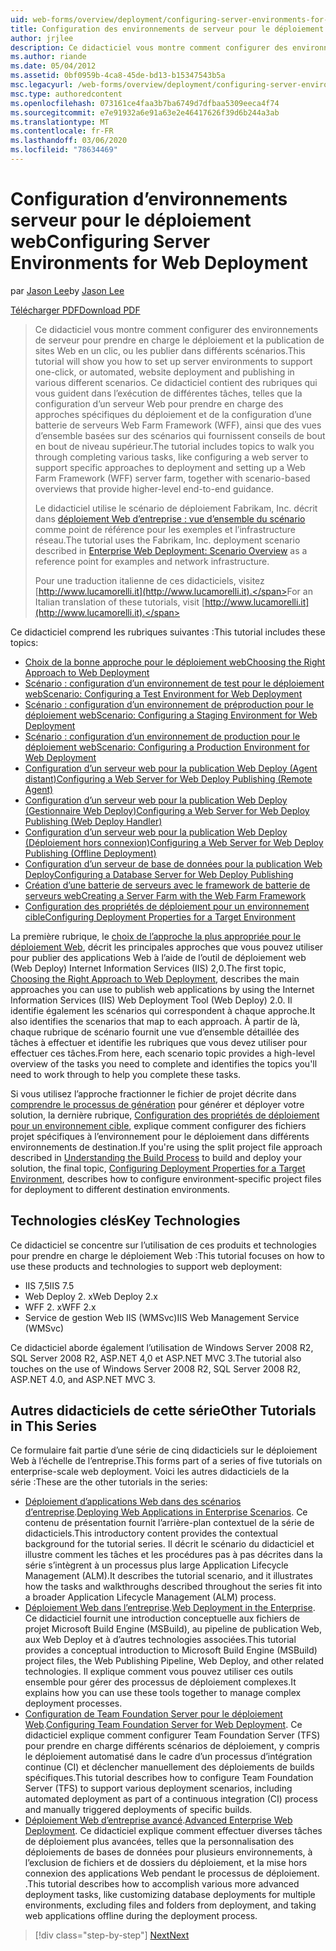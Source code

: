 ```yaml
---
uid: web-forms/overview/deployment/configuring-server-environments-for-web-deployment/configuring-server-environments-for-web-deployment
title: Configuration des environnements de serveur pour le déploiement Web | Microsoft Docs
author: jrjlee
description: Ce didacticiel vous montre comment configurer des environnements de serveur pour prendre en charge le déploiement et la publication de sites Web en un seul clic, ou les publier dans différents SCEN...
ms.author: riande
ms.date: 05/04/2012
ms.assetid: 0bf0959b-4ca8-45de-bd13-b15347543b5a
msc.legacyurl: /web-forms/overview/deployment/configuring-server-environments-for-web-deployment/configuring-server-environments-for-web-deployment
msc.type: authoredcontent
ms.openlocfilehash: 073161ce4faa3b7ba6749d7dfbaa5309eeca4f74
ms.sourcegitcommit: e7e91932a6e91a63e2e46417626f39d6b244a3ab
ms.translationtype: MT
ms.contentlocale: fr-FR
ms.lasthandoff: 03/06/2020
ms.locfileid: "78634469"
---
```

# <a name="configuring-server-environments-for-web-deployment"></a><span data-ttu-id="f7d7a-103">Configuration d’environnements serveur pour le déploiement web</span><span class="sxs-lookup"><span data-stu-id="f7d7a-103">Configuring Server Environments for Web Deployment</span></span>

<span data-ttu-id="f7d7a-104">par [Jason Lee](https://github.com/jrjlee)</span><span class="sxs-lookup"><span data-stu-id="f7d7a-104">by [Jason Lee](https://github.com/jrjlee)</span></span>

[<span data-ttu-id="f7d7a-105">Télécharger PDF</span><span class="sxs-lookup"><span data-stu-id="f7d7a-105">Download PDF</span></span>](https://msdnshared.blob.core.windows.net/media/MSDNBlogsFS/prod.evol.blogs.msdn.com/CommunityServer.Blogs.Components.WeblogFiles/00/00/00/63/56/8130.DeployingWebAppsInEnterpriseScenarios.pdf)

> <span data-ttu-id="f7d7a-106">Ce didacticiel vous montre comment configurer des environnements de serveur pour prendre en charge le déploiement et la publication de sites Web en un clic, ou les publier dans différents scénarios.</span><span class="sxs-lookup"><span data-stu-id="f7d7a-106">This tutorial will show you how to set up server environments to support one-click, or automated, website deployment and publishing in various different scenarios.</span></span> <span data-ttu-id="f7d7a-107">Ce didacticiel contient des rubriques qui vous guident dans l’exécution de différentes tâches, telles que la configuration d’un serveur Web pour prendre en charge des approches spécifiques du déploiement et de la configuration d’une batterie de serveurs Web Farm Framework (WFF), ainsi que des vues d’ensemble basées sur des scénarios qui fournissent conseils de bout en bout de niveau supérieur.</span><span class="sxs-lookup"><span data-stu-id="f7d7a-107">The tutorial includes topics to walk you through completing various tasks, like configuring a web server to support specific approaches to deployment and setting up a Web Farm Framework (WFF) server farm, together with scenario-based overviews that provide higher-level end-to-end guidance.</span></span>
> 
> <span data-ttu-id="f7d7a-108">Le didacticiel utilise le scénario de déploiement Fabrikam, Inc. décrit dans [déploiement Web d’entreprise : vue d’ensemble du scénario](../deploying-web-applications-in-enterprise-scenarios/enterprise-web-deployment-scenario-overview.md) comme point de référence pour les exemples et l’infrastructure réseau.</span><span class="sxs-lookup"><span data-stu-id="f7d7a-108">The tutorial uses the Fabrikam, Inc. deployment scenario described in [Enterprise Web Deployment: Scenario Overview](../deploying-web-applications-in-enterprise-scenarios/enterprise-web-deployment-scenario-overview.md) as a reference point for examples and network infrastructure.</span></span>
> 
> <span data-ttu-id="f7d7a-109">Pour une traduction italienne de ces didacticiels, visitez [http://www.lucamorelli.it](http://www.lucamorelli.it).</span><span class="sxs-lookup"><span data-stu-id="f7d7a-109">For an Italian translation of these tutorials, visit [http://www.lucamorelli.it](http://www.lucamorelli.it).</span></span>

<span data-ttu-id="f7d7a-110">Ce didacticiel comprend les rubriques suivantes :</span><span class="sxs-lookup"><span data-stu-id="f7d7a-110">This tutorial includes these topics:</span></span>

- [<span data-ttu-id="f7d7a-111">Choix de la bonne approche pour le déploiement web</span><span class="sxs-lookup"><span data-stu-id="f7d7a-111">Choosing the Right Approach to Web Deployment</span></span>](choosing-the-right-approach-to-web-deployment.md)
- [<span data-ttu-id="f7d7a-112">Scénario : configuration d’un environnement de test pour le déploiement web</span><span class="sxs-lookup"><span data-stu-id="f7d7a-112">Scenario: Configuring a Test Environment for Web Deployment</span></span>](scenario-configuring-a-test-environment-for-web-deployment.md)
- [<span data-ttu-id="f7d7a-113">Scénario : configuration d’un environnement de préproduction pour le déploiement web</span><span class="sxs-lookup"><span data-stu-id="f7d7a-113">Scenario: Configuring a Staging Environment for Web Deployment</span></span>](scenario-configuring-a-staging-environment-for-web-deployment.md)
- [<span data-ttu-id="f7d7a-114">Scénario : configuration d’un environnement de production pour le déploiement web</span><span class="sxs-lookup"><span data-stu-id="f7d7a-114">Scenario: Configuring a Production Environment for Web Deployment</span></span>](scenario-configuring-a-production-environment-for-web-deployment.md)
- [<span data-ttu-id="f7d7a-115">Configuration d’un serveur web pour la publication Web Deploy (Agent distant)</span><span class="sxs-lookup"><span data-stu-id="f7d7a-115">Configuring a Web Server for Web Deploy Publishing (Remote Agent)</span></span>](configuring-a-web-server-for-web-deploy-publishing-remote-agent.md)
- [<span data-ttu-id="f7d7a-116">Configuration d’un serveur web pour la publication Web Deploy (Gestionnaire Web Deploy)</span><span class="sxs-lookup"><span data-stu-id="f7d7a-116">Configuring a Web Server for Web Deploy Publishing (Web Deploy Handler)</span></span>](configuring-a-web-server-for-web-deploy-publishing-web-deploy-handler.md)
- [<span data-ttu-id="f7d7a-117">Configuration d’un serveur web pour la publication Web Deploy (Déploiement hors connexion)</span><span class="sxs-lookup"><span data-stu-id="f7d7a-117">Configuring a Web Server for Web Deploy Publishing (Offline Deployment)</span></span>](configuring-a-web-server-for-web-deploy-publishing-offline-deployment.md)
- [<span data-ttu-id="f7d7a-118">Configuration d’un serveur de base de données pour la publication Web Deploy</span><span class="sxs-lookup"><span data-stu-id="f7d7a-118">Configuring a Database Server for Web Deploy Publishing</span></span>](configuring-a-database-server-for-web-deploy-publishing.md)
- [<span data-ttu-id="f7d7a-119">Création d’une batterie de serveurs avec le framework de batterie de serveurs web</span><span class="sxs-lookup"><span data-stu-id="f7d7a-119">Creating a Server Farm with the Web Farm Framework</span></span>](creating-a-server-farm-with-the-web-farm-framework.md)
- [<span data-ttu-id="f7d7a-120">Configuration des propriétés de déploiement pour un environnement cible</span><span class="sxs-lookup"><span data-stu-id="f7d7a-120">Configuring Deployment Properties for a Target Environment</span></span>](configuring-deployment-properties-for-a-target-environment.md)

<span data-ttu-id="f7d7a-121">La première rubrique, le [choix de l’approche la plus appropriée pour le déploiement Web](choosing-the-right-approach-to-web-deployment.md), décrit les principales approches que vous pouvez utiliser pour publier des applications Web à l’aide de l’outil de déploiement web (Web Deploy) Internet Information Services (IIS) 2,0.</span><span class="sxs-lookup"><span data-stu-id="f7d7a-121">The first topic, [Choosing the Right Approach to Web Deployment](choosing-the-right-approach-to-web-deployment.md), describes the main approaches you can use to publish web applications by using the Internet Information Services (IIS) Web Deployment Tool (Web Deploy) 2.0.</span></span> <span data-ttu-id="f7d7a-122">Il identifie également les scénarios qui correspondent à chaque approche.</span><span class="sxs-lookup"><span data-stu-id="f7d7a-122">It also identifies the scenarios that map to each approach.</span></span> <span data-ttu-id="f7d7a-123">À partir de là, chaque rubrique de scénario fournit une vue d’ensemble détaillée des tâches à effectuer et identifie les rubriques que vous devez utiliser pour effectuer ces tâches.</span><span class="sxs-lookup"><span data-stu-id="f7d7a-123">From here, each scenario topic provides a high-level overview of the tasks you need to complete and identifies the topics you'll need to work through to help you complete these tasks.</span></span>

<span data-ttu-id="f7d7a-124">Si vous utilisez l’approche fractionner le fichier de projet décrite dans [comprendre le processus de génération](../web-deployment-in-the-enterprise/understanding-the-build-process.md) pour générer et déployer votre solution, la dernière rubrique, [Configuration des propriétés de déploiement pour un environnement cible](configuring-deployment-properties-for-a-target-environment.md), explique comment configurer des fichiers projet spécifiques à l’environnement pour le déploiement dans différents environnements de destination.</span><span class="sxs-lookup"><span data-stu-id="f7d7a-124">If you're using the split project file approach described in [Understanding the Build Process](../web-deployment-in-the-enterprise/understanding-the-build-process.md) to build and deploy your solution, the final topic, [Configuring Deployment Properties for a Target Environment](configuring-deployment-properties-for-a-target-environment.md), describes how to configure environment-specific project files for deployment to different destination environments.</span></span>

## <a name="key-technologies"></a><span data-ttu-id="f7d7a-125">Technologies clés</span><span class="sxs-lookup"><span data-stu-id="f7d7a-125">Key Technologies</span></span>

<span data-ttu-id="f7d7a-126">Ce didacticiel se concentre sur l’utilisation de ces produits et technologies pour prendre en charge le déploiement Web :</span><span class="sxs-lookup"><span data-stu-id="f7d7a-126">This tutorial focuses on how to use these products and technologies to support web deployment:</span></span>

- <span data-ttu-id="f7d7a-127">IIS 7,5</span><span class="sxs-lookup"><span data-stu-id="f7d7a-127">IIS 7.5</span></span>
- <span data-ttu-id="f7d7a-128">Web Deploy 2. x</span><span class="sxs-lookup"><span data-stu-id="f7d7a-128">Web Deploy 2.x</span></span>
- <span data-ttu-id="f7d7a-129">WFF 2. x</span><span class="sxs-lookup"><span data-stu-id="f7d7a-129">WFF 2.x</span></span>
- <span data-ttu-id="f7d7a-130">Service de gestion Web IIS (WMSvc)</span><span class="sxs-lookup"><span data-stu-id="f7d7a-130">IIS Web Management Service (WMSvc)</span></span>

<span data-ttu-id="f7d7a-131">Ce didacticiel aborde également l’utilisation de Windows Server 2008 R2, SQL Server 2008 R2, ASP.NET 4,0 et ASP.NET MVC 3.</span><span class="sxs-lookup"><span data-stu-id="f7d7a-131">The tutorial also touches on the use of Windows Server 2008 R2, SQL Server 2008 R2, ASP.NET 4.0, and ASP.NET MVC 3.</span></span>

## <a name="other-tutorials-in-this-series"></a><span data-ttu-id="f7d7a-132">Autres didacticiels de cette série</span><span class="sxs-lookup"><span data-stu-id="f7d7a-132">Other Tutorials in This Series</span></span>

<span data-ttu-id="f7d7a-133">Ce formulaire fait partie d’une série de cinq didacticiels sur le déploiement Web à l’échelle de l’entreprise.</span><span class="sxs-lookup"><span data-stu-id="f7d7a-133">This forms part of a series of five tutorials on enterprise-scale web deployment.</span></span> <span data-ttu-id="f7d7a-134">Voici les autres didacticiels de la série :</span><span class="sxs-lookup"><span data-stu-id="f7d7a-134">These are the other tutorials in the series:</span></span>

- <span data-ttu-id="f7d7a-135">[Déploiement d’applications Web dans des scénarios d’entreprise](../deploying-web-applications-in-enterprise-scenarios/deploying-web-applications-in-enterprise-scenarios.md).</span><span class="sxs-lookup"><span data-stu-id="f7d7a-135">[Deploying Web Applications in Enterprise Scenarios](../deploying-web-applications-in-enterprise-scenarios/deploying-web-applications-in-enterprise-scenarios.md).</span></span> <span data-ttu-id="f7d7a-136">Ce contenu de présentation fournit l’arrière-plan contextuel de la série de didacticiels.</span><span class="sxs-lookup"><span data-stu-id="f7d7a-136">This introductory content provides the contextual background for the tutorial series.</span></span> <span data-ttu-id="f7d7a-137">Il décrit le scénario du didacticiel et illustre comment les tâches et les procédures pas à pas décrites dans la série s’intègrent à un processus plus large Application Lifecycle Management (ALM).</span><span class="sxs-lookup"><span data-stu-id="f7d7a-137">It describes the tutorial scenario, and it illustrates how the tasks and walkthroughs described throughout the series fit into a broader Application Lifecycle Management (ALM) process.</span></span>
- <span data-ttu-id="f7d7a-138">[Déploiement Web dans l’entreprise](../web-deployment-in-the-enterprise/web-deployment-in-the-enterprise.md).</span><span class="sxs-lookup"><span data-stu-id="f7d7a-138">[Web Deployment in the Enterprise](../web-deployment-in-the-enterprise/web-deployment-in-the-enterprise.md).</span></span> <span data-ttu-id="f7d7a-139">Ce didacticiel fournit une introduction conceptuelle aux fichiers de projet Microsoft Build Engine (MSBuild), au pipeline de publication Web, aux Web Deploy et à d’autres technologies associées.</span><span class="sxs-lookup"><span data-stu-id="f7d7a-139">This tutorial provides a conceptual introduction to Microsoft Build Engine (MSBuild) project files, the Web Publishing Pipeline, Web Deploy, and other related technologies.</span></span> <span data-ttu-id="f7d7a-140">Il explique comment vous pouvez utiliser ces outils ensemble pour gérer des processus de déploiement complexes.</span><span class="sxs-lookup"><span data-stu-id="f7d7a-140">It explains how you can use these tools together to manage complex deployment processes.</span></span>
- <span data-ttu-id="f7d7a-141">[Configuration de Team Foundation Server pour le déploiement Web](../configuring-team-foundation-server-for-web-deployment/configuring-team-foundation-server-for-web-deployment.md).</span><span class="sxs-lookup"><span data-stu-id="f7d7a-141">[Configuring Team Foundation Server for Web Deployment](../configuring-team-foundation-server-for-web-deployment/configuring-team-foundation-server-for-web-deployment.md).</span></span> <span data-ttu-id="f7d7a-142">Ce didacticiel explique comment configurer Team Foundation Server (TFS) pour prendre en charge différents scénarios de déploiement, y compris le déploiement automatisé dans le cadre d’un processus d’intégration continue (CI) et déclencher manuellement des déploiements de builds spécifiques.</span><span class="sxs-lookup"><span data-stu-id="f7d7a-142">This tutorial describes how to configure Team Foundation Server (TFS) to support various deployment scenarios, including automated deployment as part of a continuous integration (CI) process and manually triggered deployments of specific builds.</span></span>
- <span data-ttu-id="f7d7a-143">[Déploiement Web d’entreprise avancé](../advanced-enterprise-web-deployment/advanced-enterprise-web-deployment.md).</span><span class="sxs-lookup"><span data-stu-id="f7d7a-143">[Advanced Enterprise Web Deployment](../advanced-enterprise-web-deployment/advanced-enterprise-web-deployment.md).</span></span> <span data-ttu-id="f7d7a-144">Ce didacticiel explique comment effectuer diverses tâches de déploiement plus avancées, telles que la personnalisation des déploiements de bases de données pour plusieurs environnements, à l’exclusion de fichiers et de dossiers du déploiement, et la mise hors connexion des applications Web pendant le processus de déploiement. .</span><span class="sxs-lookup"><span data-stu-id="f7d7a-144">This tutorial describes how to accomplish various more advanced deployment tasks, like customizing database deployments for multiple environments, excluding files and folders from deployment, and taking web applications offline during the deployment process.</span></span>

> [!div class="step-by-step"]
> [<span data-ttu-id="f7d7a-145">Next</span><span class="sxs-lookup"><span data-stu-id="f7d7a-145">Next</span></span>](choosing-the-right-approach-to-web-deployment.md)
